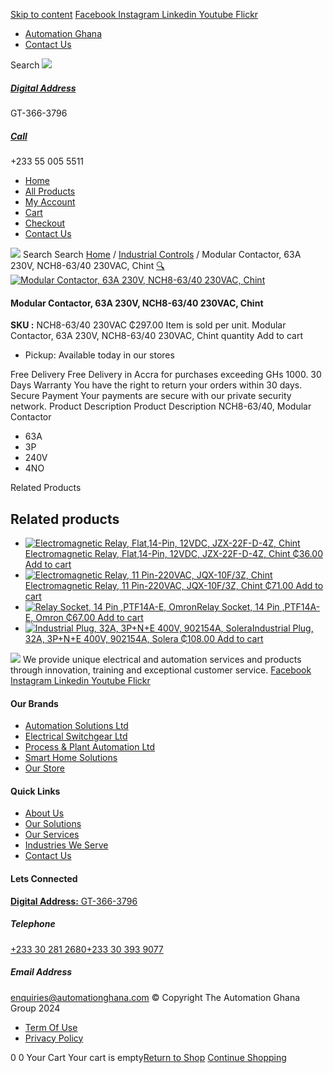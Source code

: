 [Skip to content](https://store.automationghana.com/product/contactor-nch8-63-40-230vac-chint/#content)
[ Facebook ](https://www.facebook.com/automationgh/) [ Instagram ](https://www.instagram.com/automationgh/) [ Linkedin ](https://www.linkedin.com/company/the-automation-ghana-limited/) [ Youtube ](https://www.youtube.com/channel/UCurrRDUSm5oIW39VXjn1u0w) [ Flickr ](https://www.flickr.com/photos/181794037@N07/)
  * [ Automation Ghana ](https://automationghana.com)
  * [ Contact Us ](https://store.automationghana.com/contact/)


Search
[ ![](https://store.automationghana.com/wp-content/uploads/2024/04/Website-TAGG-Logo-BLUE.png) ](https://store.automationghana.com/)
[ ](https://maps.app.goo.gl/m4xeaagWCNbLk4jM6)
#####  [ Digital Address ](https://maps.app.goo.gl/m4xeaagWCNbLk4jM6)
GT-366-3796 
[ ](tel:+233550055511)
#####  [ Call ](tel:+233550055511)
+233 55 005 5511 
  * [Home](https://store.automationghana.com/)
  * [All Products](https://store.automationghana.com/shop/)
  * [My Account](https://store.automationghana.com/my-account/)
  * [Cart](https://store.automationghana.com/cart/)
  * [Checkout](https://store.automationghana.com/checkout/)
  * [Contact Us](https://store.automationghana.com/contact/)


[![](https://store.automationghana.com/wp-content/uploads/2024/04/AutomationGhana_logo_white.png)](https://store.automationghana.com)
Search
Search
[Home](https://store.automationghana.com) / [Industrial Controls](https://store.automationghana.com/product-category/industrial-controls/) / Modular Contactor, 63A 230V, NCH8-63/40 230VAC, Chint
[🔍](https://store.automationghana.com/product/contactor-nch8-63-40-230vac-chint/)
[![Modular Contactor, 63A 230V, NCH8-63/40 230VAC, Chint](https://store.automationghana.com/wp-content/uploads/2020/04/nch8-40.jpg)](https://store.automationghana.com/wp-content/uploads/2020/04/nch8-40.jpg)
####  Modular Contactor, 63A 230V, NCH8-63/40 230VAC, Chint 
**SKU :** NCH8-63/40 230VAC 
₵297.00
Item is sold per unit.
Modular Contactor, 63A 230V, NCH8-63/40 230VAC, Chint quantity
Add to cart
  * Pickup: Available today in our stores


Free Delivery 
Free Delivery in Accra for purchases exceeding GHs 1000. 
30 Days Warranty 
You have the right to return your orders within 30 days. 
Secure Payment 
Your payments are secure with our private security network. 
Product Description
Product Description
NCH8-63/40, Modular Contactor 
  * 63A
  * 3P
  * 240V
  * 4NO


Related Products 
## Related products
  * [![Electromagnetic Relay, Flat,14-Pin, 12VDC, JZX-22F-D-4Z, Chint](https://store.automationghana.com/wp-content/uploads/2020/04/14-Pin-Relay-JZX-22F-D-4Z-24VDC-Chint-300x300.jpg)Electromagnetic Relay, Flat,14-Pin, 12VDC, JZX-22F-D-4Z, Chint ₵36.00 ](https://store.automationghana.com/product/14-pin-relay-jzx-22f-d-4z-12vdc-chint/)
[Add to cart](https://store.automationghana.com/product/contactor-nch8-63-40-230vac-chint/?add-to-cart=1595)
  * [![Electromagnetic Relay, 11 Pin-220VAC, JQX-10F/3Z, Chint](https://store.automationghana.com/wp-content/uploads/2020/04/11-Pin-Relay-JQX-10F_3Z-220VAC-Chint-2-300x300.jpg)Electromagnetic Relay, 11 Pin-220VAC, JQX-10F/3Z, Chint ₵71.00 ](https://store.automationghana.com/product/11-pin-relay-jqx-10f-3z-220vac-chint/)
[Add to cart](https://store.automationghana.com/product/contactor-nch8-63-40-230vac-chint/?add-to-cart=1592)
  * [![Relay Socket, 14 Pin ,PTF14A-E, Omron](https://store.automationghana.com/wp-content/uploads/2020/04/14-Pin-Relay-Socket-PTF14A-E-Omron.jpg)Relay Socket, 14 Pin ,PTF14A-E, Omron ₵67.00 ](https://store.automationghana.com/product/14-pin-relay-socket-ptf14a-e-omron/)
[Add to cart](https://store.automationghana.com/product/contactor-nch8-63-40-230vac-chint/?add-to-cart=1594)
  * [![Industrial Plug, 32A, 3P+N+E 400V, 902154A, Solera](https://store.automationghana.com/wp-content/uploads/2020/04/902154A.png)Industrial Plug, 32A, 3P+N+E 400V, 902154A, Solera ₵108.00 ](https://store.automationghana.com/product/industrial-plug-902154a-solera/)
[Add to cart](https://store.automationghana.com/product/contactor-nch8-63-40-230vac-chint/?add-to-cart=1511)


![](https://store.automationghana.com/wp-content/uploads/2024/04/AutomationGhana_logo_white.png)
We provide unique electrical and automation services and products through innovation, training and exceptional customer service.
[ Facebook ](https://www.facebook.com/automationgh/) [ Instagram ](https://www.instagram.com/automationgh/) [ Linkedin ](https://www.linkedin.com/company/the-automation-ghana-limited/) [ Youtube ](https://www.youtube.com/channel/UCurrRDUSm5oIW39VXjn1u0w) [ Flickr ](https://www.flickr.com/photos/181794037@N07/)
#### Our Brands
  * [ Automation Solutions Ltd ](https://store.automationghana.com/product/contactor-nch8-63-40-230vac-chint/)
  * [ Electrical Switchgear Ltd ](https://store.automationghana.com/product/contactor-nch8-63-40-230vac-chint/)
  * [ Process & Plant Automation Ltd ](https://store.automationghana.com/product/contactor-nch8-63-40-230vac-chint/)
  * [ Smart Home Solutions ](https://store.automationghana.com/product/contactor-nch8-63-40-230vac-chint/)
  * [ Our Store ](https://store.automationghana.com/product/contactor-nch8-63-40-230vac-chint/)


#### Quick Links
  * [ About Us ](https://store.automationghana.com/product/contactor-nch8-63-40-230vac-chint/)
  * [ Our Solutions ](https://store.automationghana.com/product/contactor-nch8-63-40-230vac-chint/)
  * [ Our Services ](https://store.automationghana.com/product/contactor-nch8-63-40-230vac-chint/)
  * [ Industries We Serve ](https://store.automationghana.com/product/contactor-nch8-63-40-230vac-chint/)
  * [ Contact Us ](https://store.automationghana.com/product/contactor-nch8-63-40-230vac-chint/)


#### Lets Connected
[**Digital Address:** GT-366-3796](https://maps.app.goo.gl/m4xeaagWCNbLk4jM6)
#####  Telephone 
[ +233 30 281 2680](tel:+233302812680)[+233 30 393 9077](https://store.automationghana.com/product/contactor-nch8-63-40-230vac-chint/+233303939077)
#####  Email Address 
enquiries@automationghana.com 
© Copyright The Automation Ghana Group 2024
  * [ Term Of Use ](https://store.automationghana.com/product/contactor-nch8-63-40-230vac-chint/)
  * [ Privacy Policy ](https://store.automationghana.com/product/contactor-nch8-63-40-230vac-chint/)


0
0
Your Cart
Your cart is empty[Return to Shop](https://store.automationghana.com/shop/)
[Continue Shopping](https://store.automationghana.com/product/contactor-nch8-63-40-230vac-chint/)

